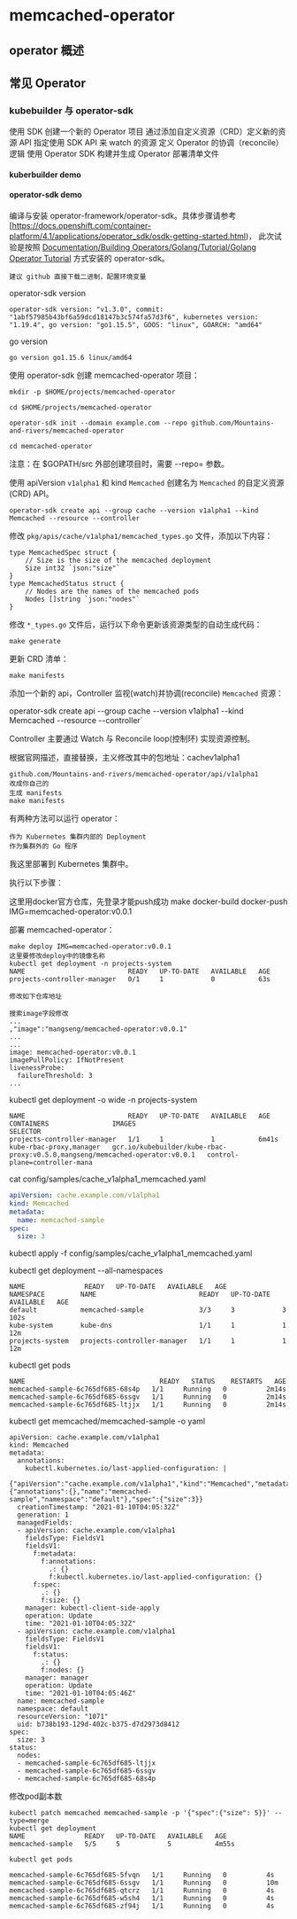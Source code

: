 # memcached-operator

## operator 概述



## 常见 Operator



### kubebuilder 与 operator-sdk

使用 SDK 创建一个新的 Operator 项目
通过添加自定义资源（CRD）定义新的资源 API
指定使用 SDK API 来 watch 的资源
定义 Operator 的协调（reconcile）逻辑
使用 Operator SDK 构建并生成 Operator 部署清单文件

#### kuberbuilder demo



#### operator-sdk demo

编译与安装 operator-framework/operator-sdk。具体步骤请参考 [https://docs.openshift.com/container-platform/4.1/applications/operator_sdk/osdk-getting-started.html)，
此次试验是按照 [Documentation/Building Operators/Golang/Tutorial/Golang Operator Tutorial](https://master.sdk.operatorframework.io/docs/building-operators/golang/tutorial/) 方式安装的 operator-sdk。

```
建议 github 直接下载二进制，配置环境变量
```

operator-sdk version

```
operator-sdk version: "v1.3.0", commit: "1abf57985b43bf6a59dcd18147b3c574fa57d3f6", kubernetes version: "1.19.4", go version: "go1.15.5", GOOS: "linux", GOARCH: "amd64"
```

go version

```
go version go1.15.6 linux/amd64
```

使用 operator-sdk 创建 memcached-operator 项目：
```
mkdir -p $HOME/projects/memcached-operator

cd $HOME/projects/memcached-operator

operator-sdk init --domain example.com --repo github.com/Mountains-and-rivers/memcached-operator

cd memcached-operator
```

注意：在 $GOPATH/src 外部创建项目时，需要 --repo=<path> 参数。

使用 apiVersion `v1alpha1` 和 kind `Memcached` 创建名为 `Memcached` 的自定义资源(CRD) API。

`operator-sdk create api --group cache --version v1alpha1 --kind Memcached --resource --controller`


修改 `pkg/apis/cache/v1alpha1/memcached_types.go` 文件，添加以下内容：

```
type MemcachedSpec struct {
	// Size is the size of the memcached deployment
	Size int32 `json:"size"`
}
type MemcachedStatus struct {
	// Nodes are the names of the memcached pods
	Nodes []string `json:"nodes"`
}
```

修改 `*_types.go` 文件后，运行以下命令更新该资源类型的自动生成代码：

`make generate`

更新 CRD 清单：

`make manifests`

添加一个新的 api，Controller 监视(watch)并协调(reconcile) `Memcached` 资源：

operator-sdk create api --group cache --version v1alpha1 --kind Memcached --resource --controller`

Controller 主要通过 Watch 与 Reconcile loop(控制环) 实现资源控制。

根据官网描述，直接替换，主义修改其中的包地址：cachev1alpha1 
```
github.com/Mountains-and-rivers/memcached-operator/api/v1alpha1 
改成你自己的
生成 manifests
make manifests
```
有两种方法可以运行 operator：

    作为 Kubernetes 集群内部的 Deployment
    作为集群外的 Go 程序

我这里部署到 Kubernetes 集群中。

执行以下步骤：

这里用docker官方仓库，先登录才能push成功
make docker-build docker-push IMG=memcached-operator:v0.0.1

部署 memcached-operator：

```
make deploy IMG=memcached-operator:v0.0.1
这里要修改deploy中的镜像名称
kubectl get deployment -n projects-system
NAME                          READY   UP-TO-DATE   AVAILABLE   AGE
projects-controller-manager   0/1     1            0           63s

修改如下仓库地址

搜索image字段修改
...
,"image":"mangseng/memcached-operator:v0.0.1"
...
...
image: memcached-operator:v0.0.1
imagePullPolicy: IfNotPresent
livenessProbe:
  failureThreshold: 3
...
```

 kubectl get deployment -o wide -n projects-system

```
NAME                          READY   UP-TO-DATE   AVAILABLE   AGE     CONTAINERS                IMAGES                                                                         SELECTOR
projects-controller-manager   1/1     1            1           6m41s   kube-rbac-proxy,manager   gcr.io/kubebuilder/kube-rbac-proxy:v0.5.0,mangseng/memcached-operator:v0.0.1   control-plane=controller-mana
```

cat config/samples/cache_v1alpha1_memcached.yaml

```yaml
apiVersion: cache.example.com/v1alpha1
kind: Memcached
metadata:
  name: memcached-sample
spec:
  size: 3
```

kubectl apply -f config/samples/cache_v1alpha1_memcached.yaml

 kubectl get deployment --all-namespaces

```
NAME               READY   UP-TO-DATE   AVAILABLE   AGE
NAMESPACE         NAME                          READY   UP-TO-DATE   AVAILABLE   AGE
default           memcached-sample              3/3     3            3           102s
kube-system       kube-dns                      1/1     1            1           12m
projects-system   projects-controller-manager   1/1     1            1           12m
```

kubectl get pods

```
NAME                                  READY   STATUS    RESTARTS   AGE
memcached-sample-6c765df685-68s4p   1/1     Running   0          2m14s
memcached-sample-6c765df685-6ssgv   1/1     Running   0          2m14s
memcached-sample-6c765df685-ltjjx   1/1     Running   0          2m14s
```

kubectl get memcached/memcached-sample -o yaml

```
apiVersion: cache.example.com/v1alpha1
kind: Memcached
metadata:
  annotations:
    kubectl.kubernetes.io/last-applied-configuration: |
      {"apiVersion":"cache.example.com/v1alpha1","kind":"Memcached","metadata":{"annotations":{},"name":"memcached-sample","namespace":"default"},"spec":{"size":3}}
  creationTimestamp: "2021-01-10T04:05:32Z"
  generation: 1
  managedFields:
  - apiVersion: cache.example.com/v1alpha1
    fieldsType: FieldsV1
    fieldsV1:
      f:metadata:
        f:annotations:
          .: {}
          f:kubectl.kubernetes.io/last-applied-configuration: {}
      f:spec:
        .: {}
        f:size: {}
    manager: kubectl-client-side-apply
    operation: Update
    time: "2021-01-10T04:05:32Z"
  - apiVersion: cache.example.com/v1alpha1
    fieldsType: FieldsV1
    fieldsV1:
      f:status:
        .: {}
        f:nodes: {}
    manager: manager
    operation: Update
    time: "2021-01-10T04:05:46Z"
  name: memcached-sample
  namespace: default
  resourceVersion: "1071"
  uid: b738b193-129d-402c-b375-d7d2973d8412
spec:
  size: 3
status:
  nodes:
  - memcached-sample-6c765df685-ltjjx
  - memcached-sample-6c765df685-6ssgv
  - memcached-sample-6c765df685-68s4p
```

修改pod副本数
```
kubectl patch memcached memcached-sample -p '{"spec":{"size": 5}}' --type=merge
kubectl get deployment
NAME               READY   UP-TO-DATE   AVAILABLE   AGE
memcached-sample   5/5     5            5           4m55s

kubectl get pods

memcached-sample-6c765df685-5fvqn   1/1     Running   0          4s
memcached-sample-6c765df685-6ssgv   1/1     Running   0          10m
memcached-sample-6c765df685-qtcrz   1/1     Running   0          4s
memcached-sample-6c765df685-w5sh4   1/1     Running   0          4s
memcached-sample-6c765df685-zf94j   1/1     Running   0          4s

```
